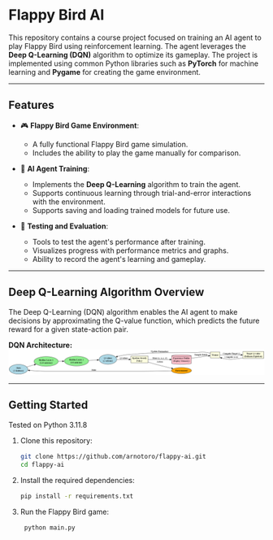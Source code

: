 # Flappy Bird AI   
This repository contains a course project focused on training an AI agent to play Flappy Bird using reinforcement learning. The agent leverages the **Deep Q-Learning (DQN)** algorithm to optimize its gameplay. The project is implemented using common Python libraries such as **PyTorch** for machine learning and **Pygame** for creating the game environment.  

---

## Features  
- 🎮 **Flappy Bird Game Environment**:  
  - A fully functional Flappy Bird game simulation.  
  - Includes the ability to play the game manually for comparison.  

- 🤖 **AI Agent Training**:  
  - Implements the **Deep Q-Learning** algorithm to train the agent.  
  - Supports continuous learning through trial-and-error interactions with the environment.  
  - Supports saving and loading trained models for future use.

- 🧪 **Testing and Evaluation**:  
  - Tools to test the agent's performance after training.  
  - Visualizes progress with performance metrics and graphs.
  - Ability to record the agent's learning and gameplay.

---

## Deep Q-Learning Algorithm Overview  
The Deep Q-Learning (DQN) algorithm enables the AI agent to make decisions by approximating the Q-value function, which predicts the future reward for a given state-action pair.  

**DQN Architecture:**  
![DQN Architecture](./presentation/dqn_architecture_diagram.png)  

--- 

## Getting Started
Tested on Python 3.11.8
1. Clone this repository:  
   ```bash  
   git clone https://github.com/arnotoro/flappy-ai.git  
   cd flappy-ai
   ```
2. Install the required dependencies:
   ```bash  
   pip install -r requirements.txt  
   ```
3. Run the Flappy Bird game:  
   ```bash
    python main.py
    ```

